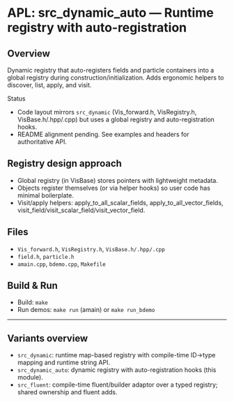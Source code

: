 # APL: src_dynamic_auto — Runtime registry with auto-registration

## Overview
Dynamic registry that auto-registers fields and particle containers into a global registry during construction/initialization. Adds ergonomic helpers to discover, list, apply, and visit.

Status
- Code layout mirrors `src_dynamic` (Vis_forward.h, VisRegistry.h, VisBase.h/.hpp/.cpp) but uses a global registry and auto-registration hooks.
- README alignment pending. See examples and headers for authoritative API.

## Registry design approach
- Global registry (in VisBase) stores pointers with lightweight metadata.
- Objects register themselves (or via helper hooks) so user code has minimal boilerplate.
- Visit/apply helpers: apply_to_all_scalar_fields, apply_to_all_vector_fields, visit_field/visit_scalar_field/visit_vector_field.

## Files
- `Vis_forward.h`, `VisRegistry.h`, `VisBase.h/.hpp/.cpp`
- `field.h`, `particle.h`
- `amain.cpp`, `bdemo.cpp`, `Makefile`

## Build & Run
- Build: `make`
- Run demos: `make run` (amain) or `make run_bdemo`

---

## Variants overview
- `src_dynamic`: runtime map-based registry with compile-time ID→type mapping and runtime string API.
- `src_dynamic_auto`: dynamic registry with auto-registration hooks (this module).
- `src_fluent`: compile-time fluent/builder adaptor over a typed registry; shared ownership and fluent adds.
